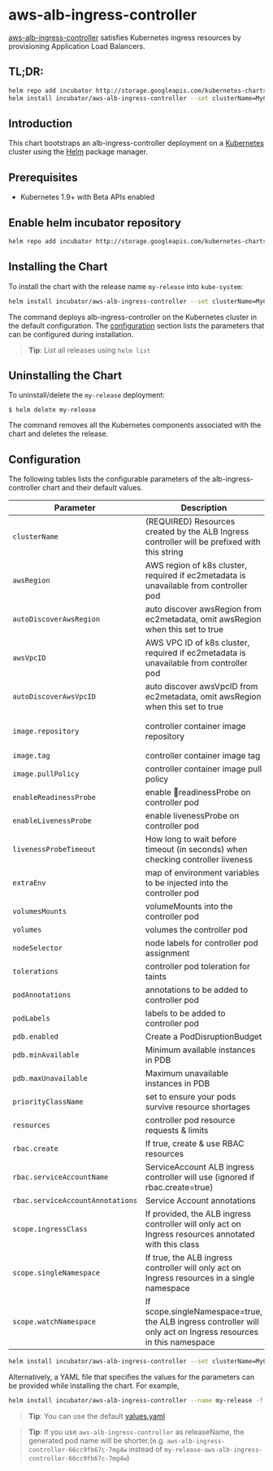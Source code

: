 # aws-alb-ingress-controller

[aws-alb-ingress-controller](https://github.com/kubernetes-sigs/aws-alb-ingress-controller) satisfies Kubernetes ingress resources by provisioning Application Load Balancers.

## TL;DR:
```bash
helm repo add incubator http://storage.googleapis.com/kubernetes-charts-incubator
helm install incubator/aws-alb-ingress-controller --set clusterName=MyClusterName --set autoDiscoverAwsRegion=true --set autoDiscoverAwsVpcID=true
```

## Introduction

This chart bootstraps an alb-ingress-controller deployment on a [Kubernetes](http://kubernetes.io) cluster using the [Helm](https://helm.sh) package manager.

## Prerequisites

- Kubernetes 1.9+ with Beta APIs enabled

## Enable helm incubator repository
```bash
helm repo add incubator http://storage.googleapis.com/kubernetes-charts-incubator
```

## Installing the Chart
To install the chart with the release name `my-release` into `kube-system`:

```bash
helm install incubator/aws-alb-ingress-controller --set clusterName=MyClusterName --set autoDiscoverAwsRegion=true --set autoDiscoverAwsVpcID=true --name my-release --namespace kube-system
```

The command deploys alb-ingress-controller on the Kubernetes cluster in the default configuration. The [configuration](#configuration) section lists the parameters that can be configured during installation.

> **Tip**: List all releases using `helm list`

## Uninstalling the Chart

To uninstall/delete the `my-release` deployment:

```console
$ helm delete my-release
```

The command removes all the Kubernetes components associated with the chart and deletes the release.

## Configuration

The following tables lists the configurable parameters of the alb-ingress-controller chart and their default values.

| Parameter                 | Description                                                                                                    | Default                                                                   |
| ------------------------- | -------------------------------------------------------------------------------------------------------------- | ------------------------------------------------------------------------- |
| `clusterName`             | (REQUIRED) Resources created by the ALB Ingress controller will be prefixed with this string                   | N/A                                                                       |
| `awsRegion`               | AWS region of k8s cluster, required if ec2metadata is unavailable from controller pod                          | `us-west-2 `                                                              |
| `autoDiscoverAwsRegion`   | auto discover awsRegion from ec2metadata, omit awsRegion when this set to true                                 | false                                                                     |
| `awsVpcID`                | AWS VPC ID of k8s cluster, required if ec2metadata is unavailable from controller pod                          | `vpc-xxx`                                                                 |
| `autoDiscoverAwsVpcID`    | auto discover awsVpcID from ec2metadata, omit awsRegion when this set to true                                  | false                                                                     |
| `image.repository`        | controller container image repository                                                                          | `894847497797.dkr.ecr.us-west-2.amazonaws.com/aws-alb-ingress-controller` |
| `image.tag`               | controller container image tag                                                                                 | `v1.1.6`                                                                  |
| `image.pullPolicy`        | controller container image pull policy                                                                         | `IfNotPresent`                                                            |
| `enableReadinessProbe`    | enable readinessProbe on controller pod                                                                      | `false`                                                                    |
| `enableLivenessProbe`     | enable livenessProbe on controller pod                                                                         | `false`                                                                   |
| `livenessProbeTimeout`     | How long to wait before timeout (in seconds) when checking controller liveness                                |    1                                                                      |
| `extraEnv`                | map of environment variables to be injected into the controller pod                                            | `{}`                                                                      |
| `volumesMounts`           | volumeMounts into the controller pod                                                                           | `[]`                                                                      |
| `volumes`                 | volumes the controller pod                                                                                     | `[]`                                                                      |
| `nodeSelector`            | node labels for controller pod assignment                                                                      | `{}`                                                                      |
| `tolerations`             | controller pod toleration for taints                                                                           | `{}`                                                                      |
| `podAnnotations`          | annotations to be added to controller pod                                                                      | `{}`                                                                      |
| `podLabels`               | labels to be added to controller pod                                                                           | `{}`                                                                      |
| `pdb.enabled`             | Create a PodDisruptionBudget                                                                                   | `false`                                                                   |
| `pdb.minAvailable`        | Minimum available instances in PDB                                                                             |                                                                           |
| `pdb.maxUnavailable`      | Maximum unavailable instances in PDB                                                                           |                                                                           |
| `priorityClassName`       | set to ensure your pods survive resource shortages                                                             | `""`                                                                      |
| `resources`               | controller pod resource requests & limits                                                                      | `{}`                                                                      |
| `rbac.create`             | If true, create & use RBAC resources                                                                           | `true`                                                                    |
| `rbac.serviceAccountName` | ServiceAccount ALB ingress controller will use (ignored if rbac.create=true)                                   | `default`                                                                 |
| `rbac.serviceAccountAnnotations` | Service Account annotations                                                                             | `{}`                                                           |
| `scope.ingressClass`      | If provided, the ALB ingress controller will only act on Ingress resources annotated with this class           | `alb`                                                                     |
| `scope.singleNamespace`   | If true, the ALB ingress controller will only act on Ingress resources in a single namespace                   | `false` (watch all namespaces)                                            |
| `scope.watchNamespace`    | If scope.singleNamespace=true, the ALB ingress controller will only act on Ingress resources in this namespace | `""` (namespace of the ALB ingress controller)                            |

```bash
helm install incubator/aws-alb-ingress-controller --set clusterName=MyClusterName --set autoDiscoverAwsRegion=true --set autoDiscoverAwsVpcID=true --name my-release --namespace kube-system
```

Alternatively, a YAML file that specifies the values for the parameters can be provided while installing the chart. For example,

```bash
helm install incubator/aws-alb-ingress-controller --name my-release -f values.yaml
```

> **Tip**: You can use the default [values.yaml](values.yaml)

> **Tip**: If you use `aws-alb-ingress-controller` as releaseName, the generated pod name will be shorter.(e.g. `aws-alb-ingress-controller-66cc9fb67c-7mg4w` instead of `my-release-aws-alb-ingress-controller-66cc9fb67c-7mg4w`)
